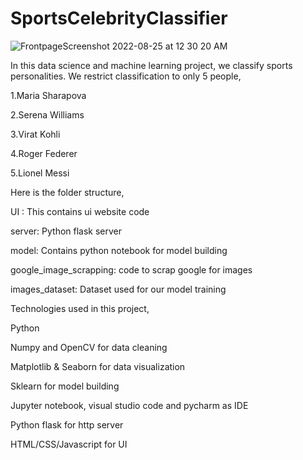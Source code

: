 # SportsCelebrityClassifier
![FrontpageScreenshot 2022-08-25 at 12 30 20 AM](https://user-images.githubusercontent.com/96571687/186502210-fff1dea2-864a-4de0-ae4e-892234752c47.png)






In this data science and machine learning project, we classify sports personalities. We restrict classification to only 5 people,



1.Maria Sharapova

2.Serena Williams

3.Virat Kohli

4.Roger Federer

5.Lionel Messi









Here is the folder structure,





UI : This contains ui website code

server: Python flask server

model: Contains python notebook for model building

google_image_scrapping: code to scrap google for images

images_dataset: Dataset used for our model training









Technologies used in this project,




Python

Numpy and OpenCV for data cleaning

Matplotlib & Seaborn for data visualization

Sklearn for model building

Jupyter notebook, visual studio code and pycharm as IDE

Python flask for http server

HTML/CSS/Javascript for UI
